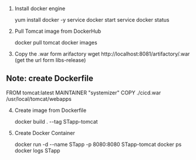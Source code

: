 1. Install docker engine

    yum install docker -y
    service docker start
    service docker status

2. Pull Tomcat image from DockerHub
   
    docker pull tomcat
    docker images

3. Copy the .war form arifactory
   wget http://localhost:8081/artifactory/.war  (get the url form libs-release)

Note: create Dockerfile
-----   
FROM tomcat:latest
MAINTAINER "systemizer" 
COPY ./cicd.war /usr/local/tomcat/webapps

4. Create image from Dockerfile

    docker build . --tag STapp-tomcat

5. Create Docker Container

    docker run -d --name STapp -p 8080:8080 STapp-tomcat
    docker ps
    docker logs STapp